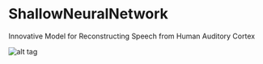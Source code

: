 # ShallowNeuralNetwork
Innovative Model for Reconstructing Speech from Human Auditory Cortex

![alt tag](https://cloud.githubusercontent.com/assets/14370804/22751570/80cd5cac-edfa-11e6-9dc9-36824fd312ae.png)
